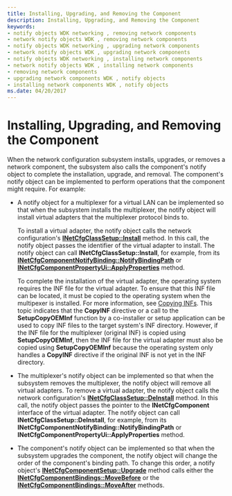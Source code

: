 ```yaml
---
title: Installing, Upgrading, and Removing the Component
description: Installing, Upgrading, and Removing the Component
keywords:
- notify objects WDK networking , removing network components
- network notify objects WDK , removing network components
- notify objects WDK networking , upgrading network components
- network notify objects WDK , upgrading network components
- notify objects WDK networking , installing network components
- network notify objects WDK , installing network components
- removing network components
- upgrading network components WDK , notify objects
- installing network components WDK , notify objects
ms.date: 04/20/2017
---
```


# Installing, Upgrading, and Removing the Component





When the network configuration subsystem installs, upgrades, or removes a network component, the subsystem also calls the component's notify object to complete the installation, upgrade, and removal. The component's notify object can be implemented to perform operations that the component might require. For example:

-   A notify object for a multiplexer for a virtual LAN can be implemented so that when the subsystem installs the multiplexer, the notify object will install virtual adapters that the multiplexer protocol binds to.

    To install a virtual adapter, the notify object calls the network configuration's [**INetCfgClassSetup::Install**](/previous-versions/windows/hardware/network/ff547711(v=vs.85)) method. In this call, the notify object passes the identifier of the virtual adapter to install. The notify object can call **INetCfgClassSetup::Install**, for example, from its [**INetCfgComponentNotifyBinding::NotifyBindingPath**](/previous-versions/windows/hardware/network/ff547731(v=vs.85)) or [**INetCfgComponentPropertyUi::ApplyProperties**](/previous-versions/windows/hardware/network/ff547741(v=vs.85)) method.

    To complete the installation of the virtual adapter, the operating system requires the INF file for the virtual adapter. To ensure that this INF file can be located, it must be copied to the operating system when the multipexer is installed. For more information, see [Copying INFs](../install/copying-inf-files.md). This topic indicates that the **CopyINF** directive or a call to the **SetupCopyOEMInf** function by a co-installer or setup application can be used to copy INF files to the target system's INF directory. However, if the INF file for the multiplexer (original INF) is copied using **SetupCopyOEMInf**, then the INF file for the virtual adapter must also be copied using **SetupCopyOEMInf** because the operating system only handles a **CopyINF** directive if the original INF is not yet in the INF directory.

-   The multiplexer's notify object can be implemented so that when the subsystem removes the multiplexer, the notify object will remove all virtual adapters. To remove a virtual adapter, the notify object calls the network configuration's [**INetCfgClassSetup::DeInstall**](/previous-versions/windows/hardware/network/ff547710(v=vs.85)) method. In this call, the notify object passes the pointer to the **INetCfgComponent** interface of the virtual adapter. The notify object can call **INetCfgClassSetup::DeInstall**, for example, from its **INetCfgComponentNotifyBinding::NotifyBindingPath** or **INetCfgComponentPropertyUi::ApplyProperties** method.

-   The component's notify object can be implemented so that when the subsystem upgrades the component, the notify object will change the order of the component's binding path. To change this order, a notify object's [**INetCfgComponentSetup::Upgrade**](/previous-versions/windows/hardware/network/ff547783(v=vs.85)) method calls either the [**INetCfgComponentBindings::MoveBefore**](/previous-versions/windows/hardware/network/ff547722(v=vs.85)) or the [**INetCfgComponentBindings::MoveAfter**](/previous-versions/windows/hardware/network/ff547721(v=vs.85)) methods.

 

